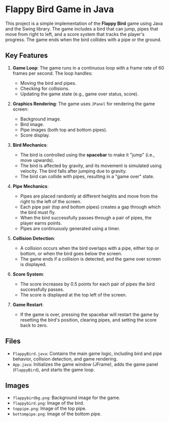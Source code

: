 # Flappy Bird Game in Java

This project is a simple implementation of the **Flappy Bird** game using Java and the Swing library. The game includes a bird that can jump, pipes that move from right to left, and a score system that tracks the player's progress. The game ends when the bird collides with a pipe or the ground.

## Key Features

1. **Game Loop**: The game runs in a continuous loop with a frame rate of 60 frames per second. The loop handles:
   - Moving the bird and pipes.
   - Checking for collisions.
   - Updating the game state (e.g., game over status, score).

2. **Graphics Rendering**: The game uses `JPanel` for rendering the game screen:
   - Background image.
   - Bird image.
   - Pipe images (both top and bottom pipes).
   - Score display.

3. **Bird Mechanics**:
   - The bird is controlled using the **spacebar** to make it "jump" (i.e., move upwards).
   - The bird is affected by gravity, and its movement is simulated using velocity. The bird falls after jumping due to gravity.
   - The bird can collide with pipes, resulting in a "game over" state.

4. **Pipe Mechanics**:
   - Pipes are placed randomly at different heights and move from the right to the left of the screen.
   - Each pipe pair (top and bottom pipes) creates a gap through which the bird must fly.
   - When the bird successfully passes through a pair of pipes, the player earns points.
   - Pipes are continuously generated using a timer.

5. **Collision Detection**:
   - A collision occurs when the bird overlaps with a pipe, either top or bottom, or when the bird goes below the screen.
   - The game ends if a collision is detected, and the game over screen is displayed.

6. **Score System**:
   - The score increases by 0.5 points for each pair of pipes the bird successfully passes.
   - The score is displayed at the top left of the screen.

7. **Game Restart**:
   - If the game is over, pressing the spacebar will restart the game by resetting the bird's position, clearing pipes, and setting the score back to zero.

## Files
- `FlappyBird.java`: Contains the main game logic, including bird and pipe behavior, collision detection, and game rendering.
- `App.java`: Initializes the game window (JFrame), adds the game panel (`FlappyBird`), and starts the game loop.

## Images
- `flappybirdbg.png`: Background image for the game.
- `flappybird.png`: Image of the bird.
- `toppipe.png`: Image of the top pipe.
- `bottompipe.png`: Image of the bottom pipe.

